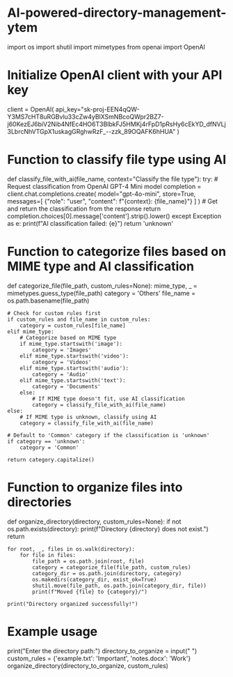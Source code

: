 # AI-powered-directory-management-ytem
import os
import shutil
import mimetypes
from openai import OpenAI

# Initialize OpenAI client with your API key
client = OpenAI(
  api_key="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"
)

# Function to classify file type using AI
def classify_file_with_ai(file_name, context="Classify the file type"):
    try:
        # Request classification from OpenAI GPT-4 Mini model
        completion = client.chat.completions.create(
            model="gpt-4o-mini",
            store=True,
            messages=[
                {"role": "user", "content": f"{context}: {file_name}"}
            ]
        )
        # Get and return the classification from the response
        return completion.choices[0].message['content'].strip().lower()
    except Exception as e:
        print(f"AI classification failed: {e}")
        return 'unknown'

# Function to categorize files based on MIME type and AI classification
def categorize_file(file_path, custom_rules=None):
    mime_type, _ = mimetypes.guess_type(file_path)
    category = 'Others'
    file_name = os.path.basename(file_path)
    
    # Check for custom rules first
    if custom_rules and file_name in custom_rules:
        category = custom_rules[file_name]
    elif mime_type:
        # Categorize based on MIME type
        if mime_type.startswith('image'):
            category = 'Images'
        elif mime_type.startswith('video'):
            category = 'Videos'
        elif mime_type.startswith('audio'):
            category = 'Audio'
        elif mime_type.startswith('text'):
            category = 'Documents'
        else:
            # If MIME type doesn't fit, use AI classification
            category = classify_file_with_ai(file_name)
    else:
        # If MIME type is unknown, classify using AI
        category = classify_file_with_ai(file_name)
    
    # Default to 'Common' category if the classification is 'unknown'
    if category == 'unknown':
        category = 'Common'
    
    return category.capitalize()

# Function to organize files into directories
def organize_directory(directory, custom_rules=None):
    if not os.path.exists(directory):
        print(f"Directory {directory} does not exist.")
        return

    for root, _, files in os.walk(directory):
        for file in files:
            file_path = os.path.join(root, file)
            category = categorize_file(file_path, custom_rules)
            category_dir = os.path.join(directory, category)
            os.makedirs(category_dir, exist_ok=True)
            shutil.move(file_path, os.path.join(category_dir, file))
            print(f"Moved {file} to {category}/")

    print("Directory organized successfully!")

# Example usage
print("Enter the directory path:")
directory_to_organize = input(" ")
custom_rules = {'example.txt': 'Important', 'notes.docx': 'Work'}
organize_directory(directory_to_organize, custom_rules)
